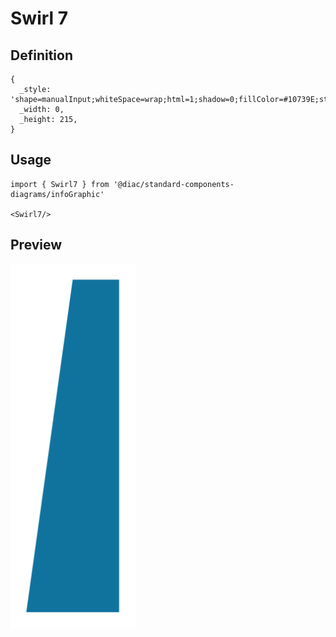 # Swirl 7

## Definition

```
{
  _style: 'shape=manualInput;whiteSpace=wrap;html=1;shadow=0;fillColor=#10739E;strokeColor=none;fontSize=12;fontColor=#FFFFFF;align=center;direction=north;flipV=1;rounded=0;',
  _width: 0,
  _height: 215,
}
```

## Usage

```
import { Swirl7 } from '@diac/standard-components-diagrams/infoGraphic'

<Swirl7/>
```

## Preview

<img src="./swirl-7.png" width="200"/>
